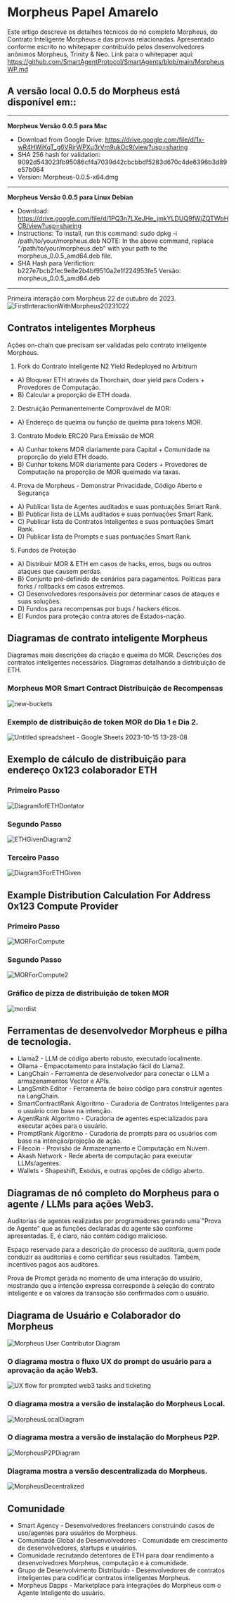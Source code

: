 # Morpheus Papel Amarelo

Este artigo descreve os detalhes técnicos do nó completo Morpheus, do Contrato Inteligente Morpheus e das provas relacionadas. Apresentado conforme escrito no whitepaper contribuído pelos desenvolvedores anônimos Morpheus, Trinity & Neo. Link para o whitepaper aqui: https://github.com/SmartAgentProtocol/SmartAgents/blob/main/MorpheusWP.md 

## A versão local 0.0.5 do Morpheus está disponível em::
---------
**Morpheus Versão 0.0.5 para Mac**
- Download from Google Drive: https://drive.google.com/file/d/1x-wR4HWjKqT_g6VRjrWPXu3rVm9ukOc9/view?usp=sharing
- SHA 256 hash for validation: 9092d543023fb95086cf4a7039d42cbcbbdf5283d670c4de6396b3d89e57b064
- Version: Morpheus-0.0.5-x64.dmg

---------
**Morpheus Versão 0.0.5 para Linux Debian**
- Download: https://drive.google.com/file/d/1PQ3n7LXeJHe_jmkYLDUQ9fWjZQTWbHCB/view?usp=sharing
- Instructions: To install, run this command:
sudo dpkg -i /path/to/your/morpheus.deb
NOTE: In the above command, replace "/path/to/your/morpheus.deb" with your path to the morpheus_0.0.5_amd64.deb file.
- SHA Hash para Verifiction:
b227e7bcb21ec9e8e2b4bf9510a2e1f224953fe5
Versão: morpheus_0.0.5_amd64.deb
---------

Primeira interação com Morpheus 22 de outubro de 2023.
![FirstInteractionWithMorpheus20231022](https://github.com/MorpheusAIs/Morpheus/assets/1563345/35509f3a-4346-4f58-bb60-f7881fd10f7e)

## Contratos inteligentes Morpheus
Ações on-chain que precisam ser validadas pelo contrato inteligente Morpheus.

1. Fork do Contrato Inteligente N2 Yield Redeployed no Arbitrum
- A) Bloquear ETH através da Thorchain, doar yield para Coders + Provedores de Computação.
- B) Calcular a proporção de ETH doada.

2. Destruição Permanentemente Comprovável de MOR:
- A) Endereço de queima ou função de queima para tokens MOR.

3. Contrato Modelo ERC20 Para Emissão de MOR
- A) Cunhar tokens MOR diariamente para Capital + Comunidade na proporção do yield ETH doado.
- B) Cunhar tokens MOR diariamente para Coders + Provedores de Computação na proporção de MOR queimado via taxas.

4. Prova de Morpheus - Demonstrar Privacidade, Código Aberto e Segurança
- A) Publicar lista de Agentes auditados e suas pontuações Smart Rank.
- B) Publicar lista de LLMs auditados e suas pontuações Smart Rank.
- C) Publicar lista de Contratos Inteligentes e suas pontuações Smart Rank.
- D) Publicar lista de Prompts e suas pontuações Smart Rank.

5. Fundos de Proteção
- A) Distribuir MOR & ETH em casos de hacks, erros, bugs ou outros ataques que causem perdas.
- B) Conjunto pré-definido de cenários para pagamentos. Políticas para forks / rollbacks em casos extremos.
- C) Desenvolvedores responsáveis por determinar casos de ataques e suas soluções.
- D) Fundos para recompensas por bugs / hackers éticos.
- E) Fundos para proteção contra atores de Estados-nação.

## Diagramas de contrato inteligente Morpheus
Diagramas mais descrições da criação e queima do MOR.
Descrições dos contratos inteligentes necessários.
Diagramas detalhando a distribuição de ETH.

### Morpheus MOR Smart Contract Distribuição de Recompensas
![new-buckets](https://github.com/SmartAgentProtocol/SmartAgents/assets/76454555/cd57bae7-2a56-4a55-bf3e-1f810f3fba9c)

### Exemplo de distribuição de token MOR do Dia 1 e Dia 2.
![Untitled spreadsheet - Google Sheets 2023-10-15 13-28-08](https://github.com/MorpheusAIs/Morpheus/assets/76454555/6ff7869d-bbd6-46b5-8673-6a59b75906e1)

## Exemplo de cálculo de distribuição para endereço 0x123 colaborador ETH

### Primeiro Passo
![Diagram1ofETHDontator](https://github.com/SmartAgentProtocol/SmartAgents/assets/1563345/fead528c-d628-449e-a3a3-2f53904f4a3d)

### Segundo Passo
![ETHGivenDiagram2](https://github.com/MorpheusAIs/Morpheus/assets/1563345/915020e8-d342-48bc-85ee-367de0325680)

### Terceiro Passo
![Diagram3ForETHGiven](https://github.com/MorpheusAIs/Morpheus/assets/1563345/a3f455af-56de-4c6b-9688-5b9e91673e5a)

## Example Distribution Calculation For Address 0x123 Compute Provider

### Primeiro Passo
![MORForCompute](https://github.com/SmartAgentProtocol/SmartAgents/assets/1563345/bef69c69-0420-441f-97f0-7e8195844f57)

### Segundo Passo
![MORForCompute2](https://github.com/SmartAgentProtocol/SmartAgents/assets/1563345/a6f30da5-5441-4f0a-be80-c5798f5920cd)

### Gráfico de pizza de distribuição de token MOR
![mordist](https://github.com/MorpheusAIs/Morpheus/assets/76454555/4157efe7-6abf-404a-87f9-a8dc76cd4799)

## Ferramentas de desenvolvedor Morpheus e pilha de tecnologia.
- Llama2 - LLM de código aberto robusto, executado localmente.
- Ollama - Empacotamento para instalação fácil do Llama2.
- LangChain - Ferramenta de desenvolvedor para conectar o LLM a armazenamentos Vector e APIs.
- LangSmith Editor - Ferramenta de baixo código para construir agentes na LangChain.
- SmartContractRank Algoritmo - Curadoria de Contratos Inteligentes para o usuário com base na intenção.
- AgentRank Algoritmo - Curadoria de agentes especializados para executar ações para o usuário.
- PromptRank Algoritmo - Curadoria de prompts para os usuários com base na intenção/projeção de ação.
- Filecoin - Provisão de Armazenamento e Computação em Nuvem.
- Akash Network - Rede aberta de computação para executar LLMs/agentes.
- Wallets - Shapeshift, Exodus, e outras opções de código aberto.

## Diagramas de nó completo do Morpheus para o agente / LLMs para ações Web3. 
Auditorias de agentes realizadas por programadores gerando uma "Prova de Agente" que as funções declaradas do agente são conforme apresentadas. E, é claro, não contém código malicioso.

Espaço reservado para a descrição do processo de auditoria, quem pode conduzir as auditorias e como certificar seus resultados. Também, incentivos pagos aos auditores.

Prova de Prompt gerada no momento de uma interação do usuário, mostrando que a intenção expressa corresponde à seleção do contrato inteligente e os valores da transação são confirmados com o usuário.

## Diagrama de Usuário e Colaborador do Morpheus
![Morpheus User   Contributor Diagram](https://github.com/MorpheusAIs/Morpheus/assets/1563345/2cff8d70-c116-472f-a431-8a82bfa22f9b)

### O diagrama mostra o fluxo UX do prompt do usuário para a aprovação da ação Web3.
![UX flow for prompted web3 tasks and ticketing](https://github.com/MorpheusAIs/Morpheus/assets/76454555/942b20fb-d67e-4a57-af2c-cd24a89690a5)

### O diagrama mostra a versão de instalação do Morpheus Local.
![MorpheusLocalDiagram](https://github.com/SmartAgentProtocol/SmartAgents/assets/1563345/a0564914-cddb-42e4-b0f4-8c2310db6a66)

### O diagrama mostra a versão de instalação do Morpheus P2P.
![MorpheusP2PDiagram](https://github.com/SmartAgentProtocol/SmartAgents/assets/1563345/a7eeb31f-3d38-4233-a45f-e9b91ad84ba2)

### Diagrama mostra a versão descentralizada do Morpheus.
![MorpheusDecentralized](https://github.com/SmartAgentProtocol/SmartAgents/assets/1563345/1699f2de-cc18-42e8-a05c-32b3307baa20)

## Comunidade
- Smart Agency - Desenvolvedores freelancers construindo casos de uso/agentes para usuários do Morpheus.
- Comunidade Global de Desenvolvedores - Comunidade em crescimento de desenvolvedores, startups e usuários.
- Comunidade recrutando detentores de ETH para doar rendimento a desenvolvedores Morpheus, computação e à comunidade.
- Grupo de Desenvolvimento Distribuído - Desenvolvedores de contratos inteligentes para codificar contratos inteligentes Morpheus.
- Morpheus Dapps - Marketplace para integrações do Morpheus com o Agente Inteligente do usuário.
